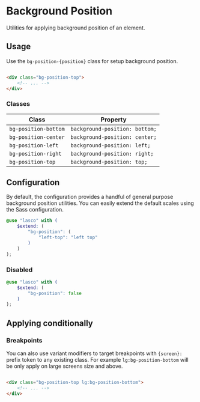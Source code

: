 # Background Position

Utilities for applying background position of an element.

## Usage

Use the `bg-position-{position}` class for setup background position.

```html

<div class="bg-position-top">
    <!-- ... -->
</div>
```

### Classes

| Class                | Property                       |
|----------------------|--------------------------------|
| `bg-position-bottom` | `background-position: bottom;` |
| `bg-position-center` | `background-position: center;` |
| `bg-position-left`   | `background-position: left;`   |
| `bg-position-right`  | `background-position: right;`  |
| `bg-position-top`    | `background-position: top;`    |

## Configuration

By default, the configuration provides a handful of general purpose background position utilities. You can easily extend
the default scales using the Sass configuration.

```scss
@use "lasco" with (
    $extend: (
        "bg-position": (
            "left-top": "left top"
        )
    )
);
```

### Disabled

```scss
@use "lasco" with (
    $extend: (
        "bg-position": false
    )
);
```

## Applying conditionally

### Breakpoints

You can also use variant modifiers to target breakpoints with `{screen}:` prefix token to any existing class. For
example `lg:bg-position-bottom` will be only apply on large screens size and above.

```html

<div class="bg-position-top lg:bg-position-bottom">
    <!-- ... -->
</div>
```
